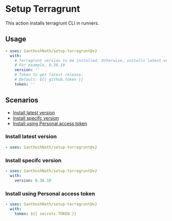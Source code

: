 # Setup Terragrunt

This action installs terragrunt CLI in runners.

## Usage

```yaml
- uses: SanthoshNath/setup-terragrunt@v2
  with:
    # Terragrunt version to be installed. Otherwise, installs latest version
    # For example, 0.38.10
    version: ''
    # Token to get latest release.
    # Default: ${{ github.token }}
    token: ''
```

## Scenarios

- [Install latest version](#install-latest-version)
- [Install specifc version](#install-specifc-version)
- [Install using Personal access token](#install-using-personal-access-token)

### Install latest version

```yaml
- uses: SanthoshNath/setup-terragrunt@v2
```

### Install specifc version

```yaml
- uses: SanthoshNath/setup-terragrunt@v2
  with:
    version: 0.38.10
```

### Install using Personal access token

```yaml
- uses: SanthoshNath/setup-terragrunt@v2
  with:
    token: ${{ secrets.TOKEN }}
```
